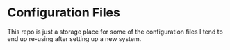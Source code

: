 # Configuration Files

This repo is just a storage place for some of the configuration files I tend to end up re-using after setting up a new system.

